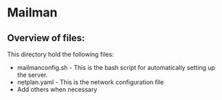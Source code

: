 Mailman
======================================

Overview of files:
------------------

This directory hold the following files:

* mailmanconfig.sh - This is the bash script for automatically setting up the server.
* netplan.yaml - This is the network configuration file
* Add others when necessary
